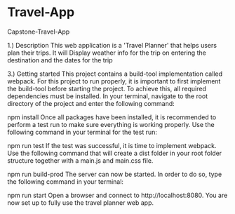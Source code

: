 # Travel-App
Capstone-Travel-App

1.) Description
This web application is a 'Travel Planner' that helps users plan their trips. It will Display weather info for the trip on entering the destination and the dates for the trip

3.) Getting started
This project contains a build-tool implementation called webpack. For this project to run properly, it is important to first implement the build-tool before starting the project. To achieve this, all required dependencies must be installed. In your terminal, navigate to the root directory of the project and enter the following command:

npm install
Once all packages have been installed, it is recommended to perform a test run to make sure everything is working properly. Use the following command in your terminal for the test run:

npm run test
If the test was successful, it is time to implement webpack. Use the following command that will create a dist folder in your root folder structure together with a main.js and main.css file.

npm run build-prod
The server can now be started. In order to do so, type the following command in your terminal:

npm run start
Open a browser and connect to http://localhost:8080. You are now set up to fully use the travel planner web app.

